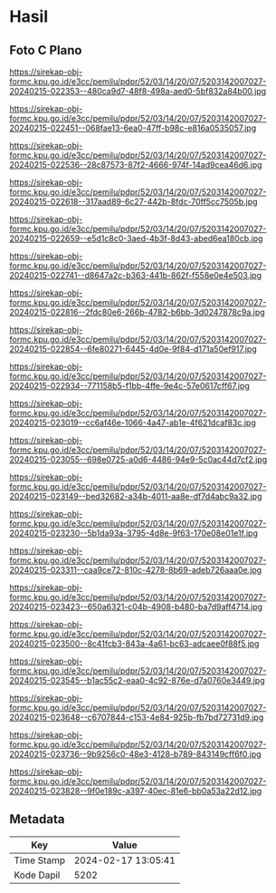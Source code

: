 # Hasil

## Foto C Plano

https://sirekap-obj-formc.kpu.go.id/e3cc/pemilu/pdpr/52/03/14/20/07/5203142007027-20240215-022353--480ca9d7-48f8-498a-aed0-5bf832a84b00.jpg

https://sirekap-obj-formc.kpu.go.id/e3cc/pemilu/pdpr/52/03/14/20/07/5203142007027-20240215-022451--068fae13-6ea0-47ff-b98c-e816a0535057.jpg

https://sirekap-obj-formc.kpu.go.id/e3cc/pemilu/pdpr/52/03/14/20/07/5203142007027-20240215-022536--28c87573-87f2-4666-974f-14ad9cea46d6.jpg

https://sirekap-obj-formc.kpu.go.id/e3cc/pemilu/pdpr/52/03/14/20/07/5203142007027-20240215-022618--317aad89-6c27-442b-8fdc-70ff5cc7505b.jpg

https://sirekap-obj-formc.kpu.go.id/e3cc/pemilu/pdpr/52/03/14/20/07/5203142007027-20240215-022659--e5d1c8c0-3aed-4b3f-8d43-abed6ea180cb.jpg

https://sirekap-obj-formc.kpu.go.id/e3cc/pemilu/pdpr/52/03/14/20/07/5203142007027-20240215-022741--d8647a2c-b363-441b-862f-f558e0e4e503.jpg

https://sirekap-obj-formc.kpu.go.id/e3cc/pemilu/pdpr/52/03/14/20/07/5203142007027-20240215-022816--2fdc80e6-266b-4782-b6bb-3d0247878c9a.jpg

https://sirekap-obj-formc.kpu.go.id/e3cc/pemilu/pdpr/52/03/14/20/07/5203142007027-20240215-022854--6fe80271-6445-4d0e-9f84-d171a50ef917.jpg

https://sirekap-obj-formc.kpu.go.id/e3cc/pemilu/pdpr/52/03/14/20/07/5203142007027-20240215-022934--771158b5-f1bb-4ffe-9e4c-57e0617cff67.jpg

https://sirekap-obj-formc.kpu.go.id/e3cc/pemilu/pdpr/52/03/14/20/07/5203142007027-20240215-023019--cc6af46e-1066-4a47-ab1e-4f621dcaf83c.jpg

https://sirekap-obj-formc.kpu.go.id/e3cc/pemilu/pdpr/52/03/14/20/07/5203142007027-20240215-023055--698e0725-a0d6-4486-94e9-5c0ac44d7cf2.jpg

https://sirekap-obj-formc.kpu.go.id/e3cc/pemilu/pdpr/52/03/14/20/07/5203142007027-20240215-023149--bed32682-a34b-4011-aa8e-df7d4abc9a32.jpg

https://sirekap-obj-formc.kpu.go.id/e3cc/pemilu/pdpr/52/03/14/20/07/5203142007027-20240215-023230--5b1da93a-3795-4d8e-9f63-170e08e01e1f.jpg

https://sirekap-obj-formc.kpu.go.id/e3cc/pemilu/pdpr/52/03/14/20/07/5203142007027-20240215-023311--caa9ce72-810c-4278-8b69-adeb726aaa0e.jpg

https://sirekap-obj-formc.kpu.go.id/e3cc/pemilu/pdpr/52/03/14/20/07/5203142007027-20240215-023423--650a6321-c04b-4908-b480-ba7d9aff4714.jpg

https://sirekap-obj-formc.kpu.go.id/e3cc/pemilu/pdpr/52/03/14/20/07/5203142007027-20240215-023500--8c41fcb3-843a-4a61-bc63-adcaee0f88f5.jpg

https://sirekap-obj-formc.kpu.go.id/e3cc/pemilu/pdpr/52/03/14/20/07/5203142007027-20240215-023545--b1ac55c2-eaa0-4c92-876e-d7a0760e3449.jpg

https://sirekap-obj-formc.kpu.go.id/e3cc/pemilu/pdpr/52/03/14/20/07/5203142007027-20240215-023648--c6707844-c153-4e84-925b-fb7bd72731d9.jpg

https://sirekap-obj-formc.kpu.go.id/e3cc/pemilu/pdpr/52/03/14/20/07/5203142007027-20240215-023736--9b9256c0-48e3-4128-b789-843149cff6f0.jpg

https://sirekap-obj-formc.kpu.go.id/e3cc/pemilu/pdpr/52/03/14/20/07/5203142007027-20240215-023828--9f0e189c-a397-40ec-81e6-bb0a53a22d12.jpg


## Metadata

| Key        | Value               |
| ---------- | ------------------- |
| Time Stamp | 2024-02-17 13:05:41 |
| Kode Dapil | 5202                |



